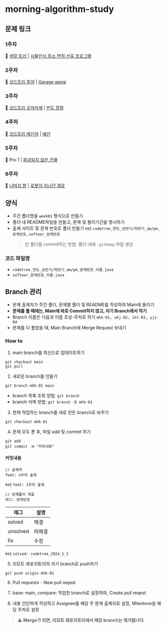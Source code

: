 # morning-algorithm-study

## 문제 링크

### 1주차

:dart: [색깔 트리](https://www.codetree.ai/training-field/frequent-problems/problems/color-tree) | [사물인식 최소 면적 산출 프로그램](https://softeer.ai/practice/6277)

### 2주차

:dart: [코드트리 투어](https://www.codetree.ai/training-field/frequent-problems/problems/codetree-tour/description?page=1&pageSize=5) | [Garage game](https://softeer.ai/practice/6276)

### 3주차

:dart: [코드트리 오마카세](https://www.codetree.ai/training-field/frequent-problems/problems/codetree-omakase/description?page=1&pageSize=5) | [빈도 정렬](https://www.acmicpc.net/problem/2910)

### 4주차

:dart: [코드트리 메신저](https://www.codetree.ai/training-field/frequent-problems/problems/codetree-messenger/description?page=2&pageSize=5) | [예산](https://www.acmicpc.net/problem/2512)

### 5주차

:dart: Pro 1 | [파괴되지 않은 건물](https://school.programmers.co.kr/learn/courses/30/lessons/92344)

### 6주차

:dart: [나머지 합](https://www.acmicpc.net/problem/10986) | [로봇이 지나간 경로](https://softeer.ai/practice/6275)

## 양식

- 주간 폴더명을 `week01` 형식으로 만들기
- 폴더 내 README파일을 만들고, 문제 및 풀이기간을 명시하기
- 출제 사이트 및 문제 번호로 폴더 만들기 ex) `codetree_연도_상반기/하반기_am/pm_문제번호`, `softeer_문제번호`
  > 빈 폴더를 commit하는 방법: 폴더 내에 `.gitkeep` 파일 생성

### 코드 파일명

- `codetree_연도_상반기/하반기_am/pm_문제번호_이름.java`
- `softeer_문제번호_이름.java`

## Branch 관리

- 문제 출제자가 주간 폴더, 문제별 폴더 및 README를 작성하여 Main에 올리기
- **문제를 풀 때에는, Main에 바로 Commit하지 않고, 자기 Branch에서 하기**
- Branch 이름은 다음과 이름 초성-주차로 하기 `mhk-01, ukj-02, iht-03, yjs-04`
- 문제를 다 풀었을 때, Main Branch에 Merge Request 보내기

### How to

1. main branch를 최신으로 업데이트하기

```
git checkout main
git pull
```

2. 새로운 branch를 만들기

```
git branch mhk-01 main
```

- branch 목록 조회 방법: `git branch`
- branch 삭제 방법: `git branch -D mhk-01`

3. 현재 작업하는 branch를 새로 만든 branch로 바꾸기

```
git checkout mhk-01
```

4. 문제 모두 푼 후, 파일 add 및 commit 하기

```
git add .
git commit -m "커밋내용"
```

#### 커밋내용

```
// 출제자
feat: n주차 출제
```

ex) `feat: 1주차 출제`

```
// 문제풀이 제출
태그: 문제번호
```

| 태그     | 설명   |
| -------- | ------ |
| solved   | 해결   |
| unsolved | 미해결 |
| fix      | 수정   |

ex) `solved: codetree_2024_1_2`

5. 리모트 레포지토리의 자기 branch로 push하기

```
git push origin mhk-01
```

6. Pull requests - New pull reqest

7. base: main, compare: 작업한 branch로 설정하여, Create pull reqest

8. 내용 간단하게 작성하고 Assignee를 해당 주 문제 출제자로 설정, Milestone을 해당 주차로 설정

> :warning: **Merge가 되면, 리모트 레포지토리에서 해당 branch는 제거됩니다**.
